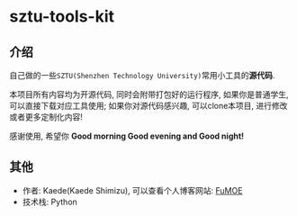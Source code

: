# sztu-tools-kit

## 介绍

自己做的一些`SZTU(Shenzhen Technology University)`常用小工具的**源代码**.

本项目所有内容均为开源代码, 同时会附带打包好的运行程序, 如果你是普通学生, 可以直接下载对应工具使用; 如果你对源代码感兴趣, 可以clone本项目, 进行修改或者更多定制化内容!

感谢使用, 希望你 **Good morning Good evening and Good night!**

## 其他

* 作者: Kaede(Kaede Shimizu), 可以查看个人博客网站: [FuMOE](https://blog.fumoe.cc/)
* 技术栈: Python
